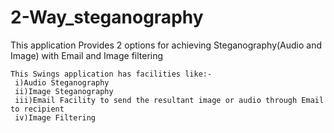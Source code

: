 # 2-Way_steganography
This application Provides 2 options for achieving Steganography(Audio and Image) with Email and Image filtering
    
    This Swings application has facilities like:-
     i)Audio Steganography
     ii)Image Steganography
     iii)Email Facility to send the resultant image or audio through Email to recipient
     iv)Image Filtering 
